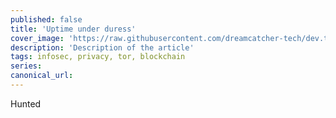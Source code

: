 ```yaml
---
published: false
title: 'Uptime under duress'
cover_image: 'https://raw.githubusercontent.com/dreamcatcher-tech/dev.to/master/blog-posts/anonymous-coding/assets/dragon.jpg'
description: 'Description of the article'
tags: infosec, privacy, tor, blockchain
series:
canonical_url:
---
```


Hunted
